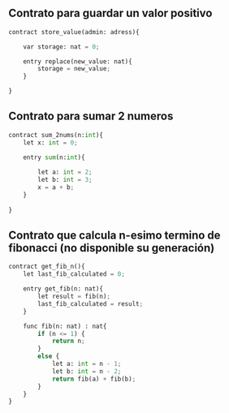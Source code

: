 
## Contrato para guardar un valor positivo

```python
contract store_value(admin: adress){

    var storage: nat = 0;

    entry replace(new_value: nat){
        storage = new_value;
    } 

}
```

## Contrato para sumar 2 numeros
```python
contract sum_2nums(n:int){
    let x: int = 0;

    entry sum(n:int){
        
        let a: int = 2;
        let b: int = 3;
        x = a + b;
    }
        
}
```

## Contrato que calcula n-esimo termino de fibonacci (no disponible su generación)
```python
contract get_fib_n(){
    let last_fib_calculated = 0;

    entry get_fib(n: nat){
        let result = fib(n);
        last_fib_calculated = result;
    }

    func fib(n: nat) : nat{
        if (n <= 1) {
            return n;
        }
        else {
            let a: int = n - 1;
            let b: int = n - 2;
            return fib(a) + fib(b);
        }
    }
}
```
